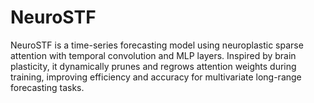 # NeuroSTF
NeuroSTF is a time-series forecasting model using neuroplastic sparse attention with temporal convolution and MLP layers. Inspired by brain plasticity, it dynamically prunes and regrows attention weights during training, improving efficiency and accuracy for multivariate long-range forecasting tasks.
